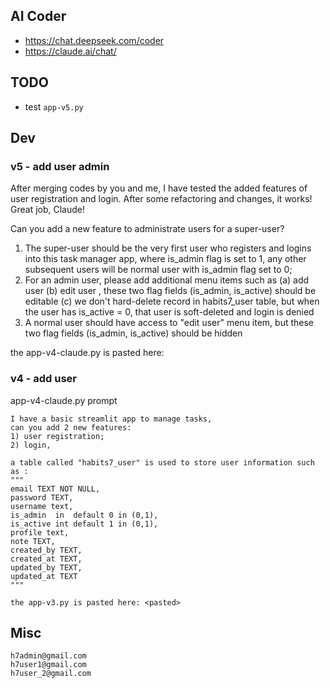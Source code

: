 ## AI Coder
- https://chat.deepseek.com/coder
- https://claude.ai/chat/


## TODO

- test `app-v5.py`

## Dev

### v5 - add user admin

After merging codes by you and me, I have tested the added features of user registration and login. After some refactoring and changes, it works!
Great job, Claude!

Can you add a new feature to administrate users for a super-user?
1) The super-user should be the very first user who registers and logins into this task manager app, where is_admin flag is set to 1, any other subsequent  users will be normal user with is_admin flag set to 0;
2) For an admin user, please add additional menu items such as
(a) add user
(b) edit user , these two flag fields (is_admin, is_active) should be editable
(c) we don't hard-delete record in habits7_user table, 
but when the user has is_active = 0, that user is soft-deleted and login is denied
3) A normal user should have access to "edit user" menu item, 
but these two flag fields (is_admin, is_active) should be hidden 

the app-v4-claude.py is pasted here: <pasted>



### v4 - add user

app-v4-claude.py prompt
```
I have a basic streamlit app to manage tasks, 
can you add 2 new features: 
1) user registration; 
2) login, 

a table called "habits7_user" is used to store user information such as : 
""" 
email TEXT NOT NULL,
password TEXT,
username text,
is_admin  in  default 0 in (0,1),
is_active int default 1 in (0,1),
profile text,
note TEXT,
created_by TEXT,
created_at TEXT,
updated_by TEXT,
updated_at TEXT
"""

the app-v3.py is pasted here: <pasted>
```


## Misc
```
h7admin@gmail.com
h7user1@gmail.com
h7user_2@gmail.com

```

